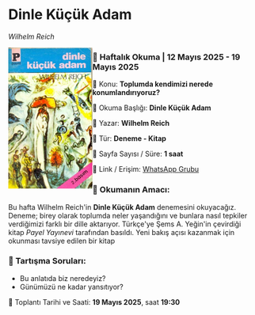# Dinle Küçük Adam
_Wilhelm Reich_

<img align="left" width="170" src="img/001.jpg">

### 📖 Haftalık Okuma | 12 Mayıs 2025 - 19 Mayıs 2025

🔹 Konu: **Toplumda kendimizi nerede konumlandırıyoruz?**

🔹 Okuma Başlığı: **Dinle Küçük Adam**

🔹 Yazar: **Wilhelm Reich**

🔹 Tür: **Deneme - Kitap**

🔹 Sayfa Sayısı / Süre: **1 saat**

🔹 Link / Erişim: [WhatsApp Grubu](https://chat.whatsapp.com/FujPEIaJi0fDMYLS7WfOZn)

### 📌 Okumanın Amacı:

Bu hafta Wilhelm Reich'in **Dinle Küçük Adam** denemesini okuyacağız. Deneme; birey olarak toplumda neler yaşandığını ve bunlara nasıl tepkiler verdiğimizi farklı bir dille aktarıyor. Türkçe'ye Şems A. Yeğin'in çevirdiği kitap _Payel Yayınevi_ tarafından basıldı. Yeni bakış açısı kazanmak için okunması tavsiye edilen bir kitap

### 🧭 Tartışma Soruları:

- Bu anlatıda biz neredeyiz?
- Günümüzü ne kadar yansıtıyor?

📅 Toplantı Tarihi ve Saati: **19 Mayıs 2025**, saat **19:30** 
